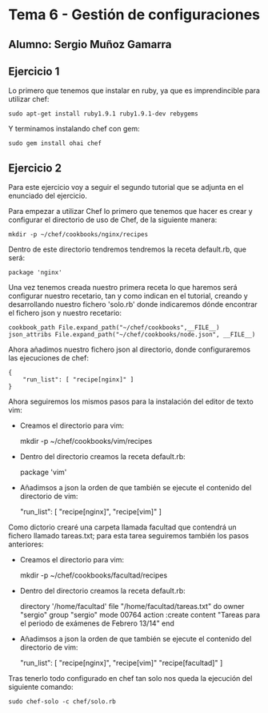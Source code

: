 # Tema 6 - Gestión de configuraciones
## Alumno: Sergio Muñoz Gamarra

## Ejercicio 1

Lo primero que tenemos que instalar en ruby, ya que es imprendincible para utilizar chef:

    sudo apt-get install ruby1.9.1 ruby1.9.1-dev rebygems
    
Y terminamos instalando chef con gem:

    sudo gem install ohai chef
    
## Ejercicio 2

Para este ejercicio voy a seguir el segundo tutorial que se adjunta en el enunciado del ejercicio.

Para empezar a utilizar Chef lo primero que tenemos que hacer es crear y configurar el directorio de uso de Chef, de la siguiente manera:

    mkdir -p ~/chef/cookbooks/nginx/recipes

Dentro de este directorio tendremos tendremos la receta default.rb, que será:

    package 'nginx'


Una vez tenemos creada nuestro primera receta lo que haremos será configurar nuestro recetario, tan y como indican en el tutorial, creando y desarrollando nuestro fichero 'solo.rb' donde indicaremos dónde encontrar el fichero json y nuestro recetario:

    cookbook_path File.expand_path("~/chef/cookbooks",__FILE__)
    json_attribs File.expand_path("~/chef/cookbooks/node.json", __FILE__)
    
    
Ahora añadimos nuestro fichero json al directorio, donde configuraremos las ejecuciones de chef:

    {
        "run_list": [ "recipe[nginx]" ]
    }
    
    
Ahora seguiremos los mismos pasos para la instalación del editor de texto vim:

- Creamos el directorio para vim:


    mkdir -p ~/chef/cookbooks/vim/recipes
    
    
- Dentro del directorio creamos la receta default.rb:


    package 'vim'
    
    
- Añadimsos a json la orden de que también se ejecute el contenido del directorio de vim:


    "run_list": [
        "recipe[nginx]",
        "recipe[vim]"
    ]


Como dictorio crearé una carpeta llamada facultad que contendrá un fichero llamado tareas.txt; para esta tarea seguiremos también los pasos anteriores:

- Creamos el directorio para vim:


    mkdir -p ~/chef/cookbooks/facultad/recipes
    
- Dentro del directorio creamos la receta default.rb:


    directory '/home/facultad'
    file "/home/facultad/tareas.txt" do
      owner "sergio"
      group "sergio"
      mode 00764
      action :create
      content "Tareas para el periodo de exámenes de Febrero 13/14"
    end


- Añadimsos a json la orden de que también se ejecute el contenido del directorio de vim:


    "run_list": [
        "recipe[nginx]",
        "recipe[vim]"
        "recipe[facultad]"
    ]


Tras tenerlo todo configurado en chef tan solo nos queda la ejecución del siguiente comando:

    sudo chef-solo -c chef/solo.rb
    
    
